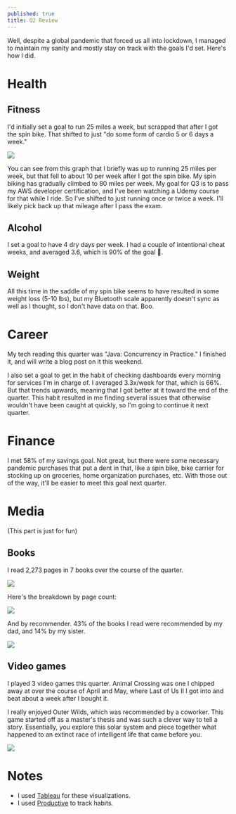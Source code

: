 ```yaml
---
published: true
title: Q2 Review
---
```

Well, despite a global pandemic that forced us all into lockdown, I managed to maintain my sanity and mostly stay on track with the goals I'd set. Here's how I did.

# Health

## Fitness

I'd initially set a goal to run 25 miles a week, but scrapped that after I got the spin bike. That shifted to just "do some form of cardio 5 or 6 days a week." 

![]({{site.cdn_path}}/2020/07/04/workouts_by_distance.png)

You can see from this graph that I briefly was up to running 25 miles per week, but that fell to about 10 per week after I got the spin bike. My spin biking has gradually climbed to 80 miles per week. My goal for Q3 is to pass my AWS developer certification, and I've been watching a Udemy course for that while I ride. So I've shifted to just running once or twice a week. I'll likely pick back up that mileage after I pass the exam.

## Alcohol

I set a goal to have 4 dry days per week. I had a couple of intentional cheat weeks, and averaged 3.6, which is 90% of the goal 🎉.

## Weight

All this time in the saddle of my spin bike seems to have resulted in some weight loss (5-10 lbs), but my Bluetooth scale apparently doesn't sync as well as I thought, so I don't have data on that. Boo.

# Career

My tech reading this quarter was "Java: Concurrency in Practice." I finished it, and will write a blog post on it this weekend. 

I also set a goal to get in the habit of checking dashboards every morning for services I'm in charge of. I averaged 3.3x/week for that, which is 66%. But that trends upwards, meaning that I got better at it toward the end of the quarter. This habit resulted in me finding several issues that otherwise wouldn't have been caught at quickly, so I'm going to continue it next quarter.

# Finance

I met 58% of my savings goal. Not great, but there were some necessary pandemic purchases that put a dent in that, like a spin bike, bike carrier for stocking up on groceries, home organization purchases, etc. With those out of the way, it'll be easier to meet this goal next quarter.

# Media

(This part is just for fun)

## Books

I read 2,273 pages in 7 books over the course of the quarter.

![]({{site.cdn_path}}/2020/07/04/books_timeline.png)

Here's the breakdown by page count:

![]({{site.cdn_path}}/2020/07/04/books_by_length.png)

And by recommender. 43% of the books I read were recommended by my dad, and 14% by my sister.

![]({{site.cdn_path}}/2020/07/04/books_by_recommender.png)

## Video games

I played 3 video games this quarter. Animal Crossing was one I chipped away at over the course of April and May, where Last of Us II I got into and beat about a week after I bought it.

I really enjoyed Outer Wilds, which was recommended by a coworker. This game started off as a master's thesis and was such a clever way to tell a story. Essentially, you explore this solar system and piece together what happened to an extinct race of intelligent life that came before you. 

![]({{site.cdn_path}}/2020/07/04/video_games_by_date.png)

# Notes

- I used [Tableau](https://tableau.com/) for these visualizations.
- I used [Productive](https://apps.apple.com/us/app/productive-habit-tracker/id983826477) to track habits.
